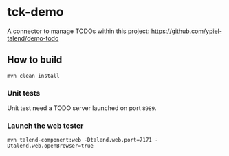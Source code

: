 # tck-demo
A connector to manage TODOs within this project: https://github.com/ypiel-talend/demo-todo

## How to build
```shell
mvn clean install
```

### Unit tests
Unit test need a TODO server launched on port `8989`.

### Launch the web tester
```shell
mvn talend-component:web -Dtalend.web.port=7171 -Dtalend.web.openBrowser=true
```


